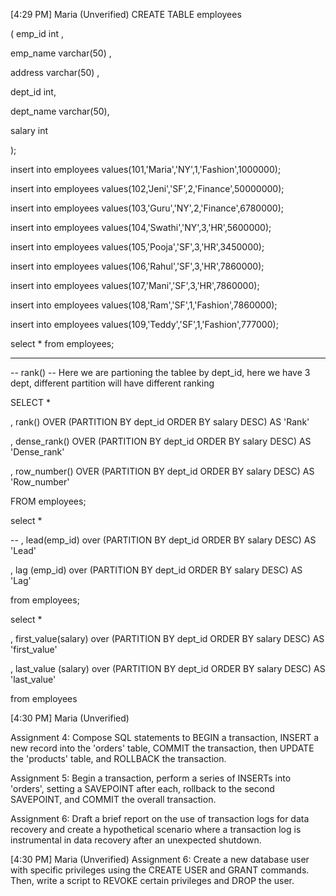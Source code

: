 
[4:29 PM] Maria (Unverified)
CREATE TABLE employees

( emp_id int ,

  emp_name varchar(50) ,

address varchar(50) , 

  dept_id int,

  dept_name  varchar(50),

   salary int

);
 
insert into employees values(101,'Maria','NY',1,'Fashion',1000000);

insert into employees values(102,'Jeni','SF',2,'Finance',50000000);

insert into employees values(103,'Guru','NY',2,'Finance',6780000);

insert into employees values(104,'Swathi','NY',3,'HR',5600000);

insert into employees values(105,'Pooja','SF',3,'HR',3450000);

insert into employees values(106,'Rahul','SF',3,'HR',7860000);

insert into employees values(107,'Mani','SF',3,'HR',7860000);

insert into employees values(108,'Ram','SF',1,'Fashion',7860000);

insert into employees values(109,'Teddy','SF',1,'Fashion',777000);
 
 
select * from employees;

-- ---------------
 
-- rank() -- Here we are partioning the tablee by dept_id, here we have 3 dept, different partition will have different ranking

SELECT  * 

, rank() OVER (PARTITION BY dept_id ORDER BY salary DESC) AS 'Rank'

, dense_rank() OVER (PARTITION BY dept_id ORDER BY salary DESC) AS 'Dense_rank'

, row_number() OVER (PARTITION BY dept_id ORDER BY salary DESC) AS 'Row_number'

FROM employees;
 
 
select * 

-- , lead(emp_id) over (PARTITION BY dept_id ORDER BY salary DESC) AS 'Lead'

, lag (emp_id) over (PARTITION BY dept_id ORDER BY salary DESC) AS 'Lag'

from employees;
 
 
select * 

, first_value(salary) over (PARTITION BY dept_id  ORDER BY salary DESC) AS 'first_value'

, last_value (salary) over (PARTITION BY dept_id  ORDER BY salary DESC) AS 'last_value'

from employees 

[4:30 PM] Maria (Unverified)


Assignment 4: Compose SQL statements to BEGIN a transaction, INSERT a new record into the 'orders' table, COMMIT the transaction, then UPDATE the 'products' table, and ROLLBACK the transaction.
 
Assignment 5: Begin a transaction, perform a series of INSERTs into 'orders', setting a SAVEPOINT after each, rollback to the second SAVEPOINT, and COMMIT the overall transaction.
 
Assignment 6: Draft a brief report on the use of transaction logs for data recovery and create a hypothetical scenario where a transaction log is instrumental in data recovery after an unexpected shutdown.

[4:30 PM] Maria (Unverified)
Assignment 6: Create a new database user with specific privileges using the CREATE USER and GRANT commands. Then, write a script to REVOKE certain privileges and DROP the user.
